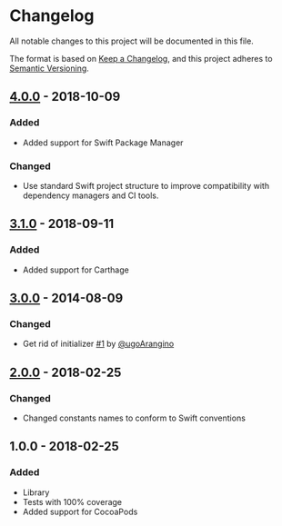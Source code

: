 # Changelog
All notable changes to this project will be documented in this file.

The format is based on [Keep a Changelog](https://keepachangelog.com/en/1.0.0/),
and this project adheres to [Semantic Versioning](https://semver.org/spec/v2.0.0.html).

## [4.0.0] - 2018-10-09
### Added
- Added support for Swift Package Manager

### Changed
- Use standard Swift project structure to improve compatibility with dependency managers and CI tools.

## [3.1.0] - 2018-09-11
### Added
- Added support for Carthage

## [3.0.0] - 2014-08-09
### Changed
- Get rid of initializer [#1](https://github.com/ShitLib/shitlib-swift/pull/1) by [@ugoArangino](https://github.com/ugoArangino)

## [2.0.0] - 2018-02-25
### Changed
- Changed constants names to conform to Swift conventions

## 1.0.0 - 2018-02-25
### Added
- Library
- Tests with 100% coverage
- Added support for CocoaPods

[4.0.0]: https://github.com/ShitLib/shitlib-swift/compare/3.1.0...4.0.0
[3.1.0]: https://github.com/ShitLib/shitlib-swift/compare/3.0.0...3.1.0
[3.0.0]: https://github.com/ShitLib/shitlib-swift/compare/2.0.0...3.0.0
[2.0.0]: https://github.com/ShitLib/shitlib-swift/compare/1.0.0...2.0.0
